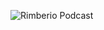 
![Rimberio Podcast](https://github.com/user-attachments/assets/4022e5bc-d3af-42a9-aac4-f08518f726da)
